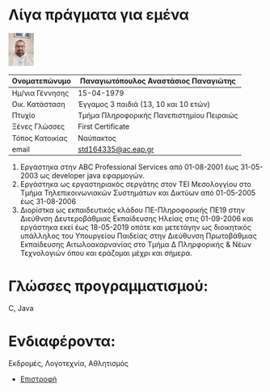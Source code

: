 # **Λίγα πράγματα για εμένα**

<img src="me1.jpg" alt="Profile Picture" style="width:50px;height:65px;">

|Ονοματεπώνυμο|Παναγιωτόπουλος Αναστάσιος Παναγιώτης|
|---|---|
|Ημ/νια Γέννησης|15-04-1979|
|Οικ. Κατάσταση|Έγγαμος 3 παιδιά (13, 10 και 10 ετών)|
|Πτυχίο|Τμήμα Πληροφορικής Πανεπιστημίου Πειραιώς|
|Ξένες Γλώσσες|First Certificate|
|Τόπος Κατοικίας|Ναύπακτος|
|email|std164335@ac.eap.gr|

1. Εργάστηκα στην ABC Professional Services από 01-08-2001 έως 31-05-2003 ως developer java εφαρμογών.
2. Εργάστηκα ως εργαστηριακός σεργάτης στον ΤΕΙ Μεσολογγίου στο Τμήμα Τηλεπικοινωνιακών Συστημάτων και Δικτύων από 01-05-2005 έως 31-08-2006
2. Διορίστκα ως εκπαιδευτικός κλάδου ΠΕ-Πληροφορικής ΠΕ19 στην Διεύθνση Δευτεροβάθμιας Εκπαίδευσης Ηλείας στις 01-09-2006 και εργάστηκα εκεί έως 18-05-2019 οπότε και μετετάγην ως διοικητικός υπάλληλος του Υπουργείου Παιδείας στην Διεύθυνση Πρωτοβάθμιας Εκπαίδευσης Αιτωλοακαρνανίας στο Τμήμα Δ Πληρφορικής & Νέων Τεχνολογιών όπου και εράζομαι μέχρι και σήμερα.

# **Γλώσσες προγραμματισμού:**
C, Java

# **Ενδιαφέροντα:** 
Εκδρομές, Λογοτεχνία, Αθλητισμός
- [Επιστροφή](https://sdy60-2024.github.io/webring/)
